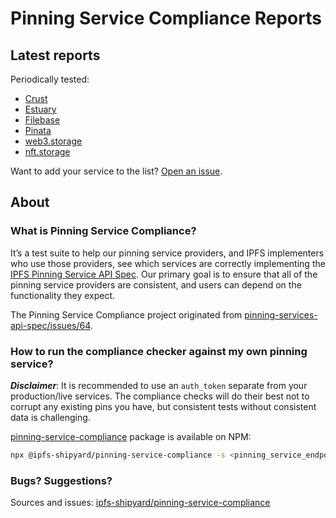 # Pinning Service Compliance Reports

## Latest reports

Periodically tested:

* [Crust](./api.crust.cloud.md)
* [Estuary](./api.estuary.tech.md)
* [Filebase](./api.filebase.io.md)
* [Pinata](./api.pinata.cloud.md)
* [web3.storage](./api.web3.storage.md)
* [nft.storage](./nft.storage.md)

Want to add your service to the list? [Open an issue](https://github.com/ipfs-shipyard/pinning-service-compliance/issues/new).


## About

### What is Pinning Service Compliance?

It’s a test suite to help our pinning service providers, and IPFS implementers who use those providers, see which services are correctly implementing the [IPFS Pinning Service API Spec](https://ipfs.github.io/pinning-services-api-spec/).  Our primary goal is to ensure that all of the pinning service providers are consistent, and users can depend on the functionality they expect.

The Pinning Service Compliance project originated from [pinning-services-api-spec/issues/64](https://github.com/ipfs/pinning-services-api-spec/issues/64).

### How to run the compliance checker against my own pinning service?

***Disclaimer***: It is recommended to use an `auth_token` separate from your production/live services. The compliance checks will do their best not to corrupt any existing pins you have, but consistent tests without consistent data is challenging.

[pinning-service-compliance](https://www.npmjs.com/package/@ipfs-shipyard/pinning-service-compliance) package is available on NPM:

```bash
npx @ipfs-shipyard/pinning-service-compliance -s <pinning_service_endpoint> <auth_token>
```

### Bugs? Suggestions?

Sources and issues: [ipfs-shipyard/pinning-service-compliance](https://github.com/ipfs-shipyard/pinning-service-compliance)
